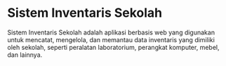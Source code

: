 # Sistem Inventaris Sekolah

Sistem Inventaris Sekolah adalah aplikasi berbasis web yang digunakan untuk mencatat, mengelola, dan memantau data inventaris yang dimiliki oleh sekolah, seperti peralatan laboratorium, perangkat komputer, mebel, dan lainnya.
